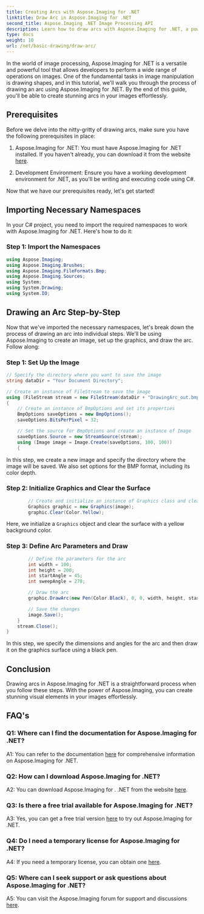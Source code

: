 ```yaml
---
title: Creating Arcs with Aspose.Imaging for .NET
linktitle: Draw Arc in Aspose.Imaging for .NET
second_title: Aspose.Imaging .NET Image Processing API
description: Learn how to draw arcs with Aspose.Imaging for .NET, a powerful image manipulation tool. Step-by-step guide for creating stunning visuals.
type: docs
weight: 10
url: /net/basic-drawing/draw-arc/
---
```

In the world of image processing, Aspose.Imaging for .NET is a versatile and powerful tool that allows developers to perform a wide range of operations on images. One of the fundamental tasks in image manipulation is drawing shapes, and in this tutorial, we'll walk you through the process of drawing an arc using Aspose.Imaging for .NET. By the end of this guide, you'll be able to create stunning arcs in your images effortlessly.

## Prerequisites

Before we delve into the nitty-gritty of drawing arcs, make sure you have the following prerequisites in place:

1. Aspose.Imaging for .NET: You must have Aspose.Imaging for .NET installed. If you haven't already, you can download it from the website [here](https://releases.aspose.com/imaging/net/).

2. Development Environment: Ensure you have a working development environment for .NET, as you'll be writing and executing code using C#.

Now that we have our prerequisites ready, let's get started!

## Importing Necessary Namespaces

In your C# project, you need to import the required namespaces to work with Aspose.Imaging for .NET. Here's how to do it:

### Step 1: Import the Namespaces

```csharp
using Aspose.Imaging;
using Aspose.Imaging.Brushes;
using Aspose.Imaging.FileFormats.Bmp;
using Aspose.Imaging.Sources;
using System;
using System.Drawing;
using System.IO;
```

## Drawing an Arc Step-by-Step

Now that we've imported the necessary namespaces, let's break down the process of drawing an arc into individual steps. We'll be using Aspose.Imaging to create an image, set up the graphics, and draw the arc. Follow along:

### Step 1: Set Up the Image

```csharp
// Specify the directory where you want to save the image
string dataDir = "Your Document Directory";

// Create an instance of FileStream to save the image
using (FileStream stream = new FileStream(dataDir + "DrawingArc_out.bmp", FileMode.Create))
{
    // Create an instance of BmpOptions and set its properties
    BmpOptions saveOptions = new BmpOptions();
    saveOptions.BitsPerPixel = 32;

    // Set the source for BmpOptions and create an instance of Image
    saveOptions.Source = new StreamSource(stream);
    using (Image image = Image.Create(saveOptions, 100, 100))
    {
```

In this step, we create a new image and specify the directory where the image will be saved. We also set options for the BMP format, including its color depth.

### Step 2: Initialize Graphics and Clear the Surface

```csharp
        // Create and initialize an instance of Graphics class and clear the graphics surface
        Graphics graphic = new Graphics(image);
        graphic.Clear(Color.Yellow);
```

Here, we initialize a `Graphics` object and clear the surface with a yellow background color.

### Step 3: Define Arc Parameters and Draw

```csharp
        // Define the parameters for the arc
        int width = 100;
        int height = 200;
        int startAngle = 45;
        int sweepAngle = 270;

        // Draw the arc
        graphic.DrawArc(new Pen(Color.Black), 0, 0, width, height, startAngle, sweepAngle);

        // Save the changes
        image.Save();
    }
    stream.Close();
}
```

In this step, we specify the dimensions and angles for the arc and then draw it on the graphics surface using a black pen.

## Conclusion

Drawing arcs in Aspose.Imaging for .NET is a straightforward process when you follow these steps. With the power of Aspose.Imaging, you can create stunning visual elements in your images effortlessly.

## FAQ's

### Q1: Where can I find the documentation for Aspose.Imaging for .NET?

A1: You can refer to the documentation [here](https://reference.aspose.com/imaging/net/) for comprehensive information on Aspose.Imaging for .NET.

### Q2: How can I download Aspose.Imaging for .NET?

A2: You can download Aspose.Imaging for . .NET from the website [here](https://releases.aspose.com/imaging/net/).

### Q3: Is there a free trial available for Aspose.Imaging for .NET?

A3: Yes, you can get a free trial version [here](https://releases.aspose.com/) to try out Aspose.Imaging for .NET.

### Q4: Do I need a temporary license for Aspose.Imaging for .NET?

A4: If you need a temporary license, you can obtain one [here](https://purchase.aspose.com/temporary-license/).

### Q5: Where can I seek support or ask questions about Aspose.Imaging for .NET?

A5: You can visit the Aspose.Imaging forum for support and discussions [here](https://forum.aspose.com/).

